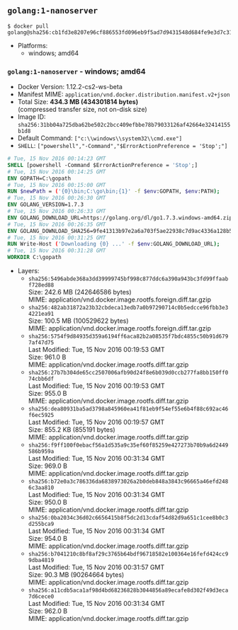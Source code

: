 ## `golang:1-nanoserver`

```console
$ docker pull golang@sha256:cb1fd3e8207e96cf886553fd096eb9f5ad7d9431548d684fe9e3d7c3140bfcb3
```

-	Platforms:
	-	windows; amd64

### `golang:1-nanoserver` - windows; amd64

-	Docker Version: 1.12.2-cs2-ws-beta
-	Manifest MIME: `application/vnd.docker.distribution.manifest.v2+json`
-	Total Size: **434.3 MB (434301814 bytes)**  
	(compressed transfer size, not on-disk size)
-	Image ID: `sha256:31bb04a725dba62be502c2bcc409efbbe78b79033126af42664e32414155b1d8`
-	Default Command: `["c:\\windows\\system32\\cmd.exe"]`
-	`SHELL`: `["powershell","-Command","$ErrorActionPreference = 'Stop';"]`

```dockerfile
# Tue, 15 Nov 2016 00:14:23 GMT
SHELL [powershell -Command $ErrorActionPreference = 'Stop';]
# Tue, 15 Nov 2016 00:14:25 GMT
ENV GOPATH=C:\gopath
# Tue, 15 Nov 2016 00:15:00 GMT
RUN $newPath = ('{0}\bin;C:\go\bin;{1}' -f $env:GOPATH, $env:PATH); 	Write-Host ('Updating PATH: {0}' -f $newPath); 	setx /M PATH $newPath;
# Tue, 15 Nov 2016 00:26:30 GMT
ENV GOLANG_VERSION=1.7.3
# Tue, 15 Nov 2016 00:26:33 GMT
ENV GOLANG_DOWNLOAD_URL=https://golang.org/dl/go1.7.3.windows-amd64.zip
# Tue, 15 Nov 2016 00:26:35 GMT
ENV GOLANG_DOWNLOAD_SHA256=9fe41313b97e2a6a703f5ae22938c7d9ac4336a128b522376c224ba97e8c7f01
# Tue, 15 Nov 2016 00:31:25 GMT
RUN Write-Host ('Downloading {0} ...' -f $env:GOLANG_DOWNLOAD_URL); 	Invoke-WebRequest -Uri $env:GOLANG_DOWNLOAD_URL -OutFile 'go.zip'; 		Write-Host ('Verifying sha256 ({0}) ...' -f $env:GOLANG_DOWNLOAD_SHA256); 	if ((Get-FileHash go.zip -Algorithm sha256).Hash -ne $env:GOLANG_DOWNLOAD_SHA256) { 		Write-Host 'FAILED!'; 		exit 1; 	}; 		Write-Host 'Expanding ...'; 	Expand-Archive go.zip -DestinationPath C:\; 		Write-Host 'Verifying install ("go version") ...'; 	go version; 		Write-Host 'Removing ...'; 	Remove-Item go.zip -Force; 		Write-Host 'Complete.';
# Tue, 15 Nov 2016 00:31:28 GMT
WORKDIR C:\gopath
```

-	Layers:
	-	`sha256:5496abde368a3dd39999745bf998c877ddc6a390a943bc3fd99ffaabf728ed88`  
		Size: 242.6 MB (242646586 bytes)  
		MIME: application/vnd.docker.image.rootfs.foreign.diff.tar.gzip
	-	`sha256:482ab31872a23b32cbdeca13edb7a0b97290714c0b5edcce96fbb3e34221ea91`  
		Size: 100.5 MB (100529622 bytes)  
		MIME: application/vnd.docker.image.rootfs.foreign.diff.tar.gzip
	-	`sha256:5754f9d84935d359a6194ff6aca82b2a08535f7bdc4855c50b91d6797af47d75`  
		Last Modified: Tue, 15 Nov 2016 00:19:53 GMT  
		Size: 961.0 B  
		MIME: application/vnd.docker.image.rootfs.diff.tar.gzip
	-	`sha256:27b7b304de65cc2507006afb90d24f8e6b039d0ccb277fa8bb150ff074cbb6df`  
		Last Modified: Tue, 15 Nov 2016 00:19:53 GMT  
		Size: 955.0 B  
		MIME: application/vnd.docker.image.rootfs.diff.tar.gzip
	-	`sha256:dea80931ba5ad3798a845960ea41f81eb9f54ef55e6b4f88c692ac46f6ec5925`  
		Last Modified: Tue, 15 Nov 2016 00:19:57 GMT  
		Size: 855.2 KB (855191 bytes)  
		MIME: application/vnd.docker.image.rootfs.diff.tar.gzip
	-	`sha256:f9ff100f0ebacf56a1d535a9c35ef60f85259e427273b70b9a6d2449586b959a`  
		Last Modified: Tue, 15 Nov 2016 00:31:34 GMT  
		Size: 969.0 B  
		MIME: application/vnd.docker.image.rootfs.diff.tar.gzip
	-	`sha256:b72e0a3c786336da6838973026a2b0deb848a3843c96665a46efd2486c3aa810`  
		Last Modified: Tue, 15 Nov 2016 00:31:34 GMT  
		Size: 950.0 B  
		MIME: application/vnd.docker.image.rootfs.diff.tar.gzip
	-	`sha256:0ba2034c36d02c6656415b8f5dc2d13cdaf54d82d9a651c1cee8b0c3d255bca9`  
		Last Modified: Tue, 15 Nov 2016 00:31:34 GMT  
		Size: 954.0 B  
		MIME: application/vnd.docker.image.rootfs.diff.tar.gzip
	-	`sha256:b7041210c8bf8af29c3765b64bdf96718582e100364e16fefd424cc99dba4819`  
		Last Modified: Tue, 15 Nov 2016 00:31:57 GMT  
		Size: 90.3 MB (90264664 bytes)  
		MIME: application/vnd.docker.image.rootfs.diff.tar.gzip
	-	`sha256:a11cdb5aca1af98d4bd68236828b3044856a89ecafe8d302f49d3eca7d6cece0`  
		Last Modified: Tue, 15 Nov 2016 00:31:34 GMT  
		Size: 962.0 B  
		MIME: application/vnd.docker.image.rootfs.diff.tar.gzip
